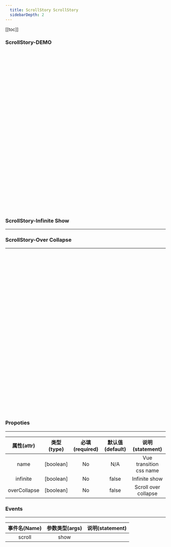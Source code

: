 ```yaml
---
  title: ScrollStory ScrollStory
  sidebarDepth: 2
---
```

  
[[toc]]

### ScrollStory-DEMO
<div style="height: 500px;"></div>
<fv-ScrollStory name="scale-up-to-up"><fv-colorPicker></fv-colorPicker></fv-ScrollStory>

### ScrollStory-Infinite Show
---
<fv-ScrollStory name="scale-down-to-down" :infinite="true"><fv-colorPicker></fv-colorPicker></fv-ScrollStory>

### ScrollStory-Over Collapse
---
<fv-ScrollStory name="scale-down-to-down" :overCollapse="true"><fv-colorPicker></fv-colorPicker></fv-ScrollStory>
<div style="height: 500px;"></div>

### Propoties
---
|  属性(attr)  | 类型(type) | 必填(required) | 默认值(default) |     说明(statement)     |
|:------------:|:----------:|:--------------:|:---------------:|:-----------------------:|
|     name     | [boolean]  |       No       |       N/A       | Vue transition css name |
|   infinite   | [boolean]  |       No       |      false      |      Infinite show      |
| overCollapse | [boolean]  |       No       |      false      |  Scroll over collapse   |

### Events
---
| 事件名(Name) | 参数类型(args) | 说明(statement) |
|:------------:|:--------------:|:---------------:|
|    scroll    |     show      |                 |